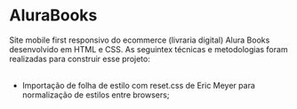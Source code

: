 # AluraBooks
Site mobile first responsivo do ecommerce (livraria digital) Alura Books desenvolvido em HTML e CSS. As seguintex técnicas e metodologias foram realizadas para construir esse projeto:
<br></br>
 
 * Importação de folha de estilo com reset.css de Eric Meyer para normalização de estilos entre browsers;


